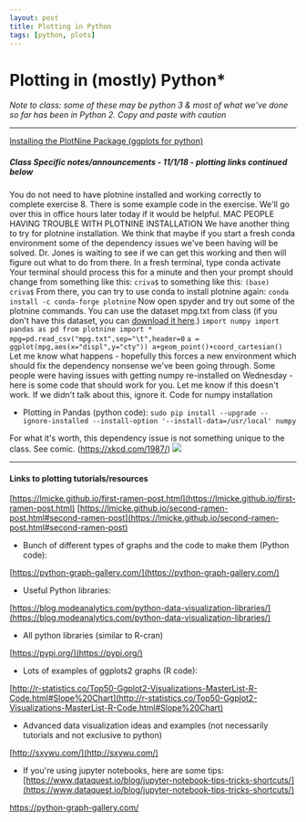 ```yaml
---
layout: post
title: Plotting in Python
tags: [python, plots]
---
```


# Plotting in (mostly) Python*

*Note to class: some of these may be python 3 & most of what we've done so far has been in Python 2\. Copy and paste with caution*

* * *

[Installing the PlotNine Package (ggplots for python)](https://plotnine.readthedocs.io/en/stable/installation.html)

##### Class Specific notes/announcements - 11/1/18 - plotting links continued below

You do not need to have plotnine installed and working correctly to complete exercise 8\. There is some example code in the exercise. We'll go over this in office hours later today if it would be helpful. MAC PEOPLE HAVING TROUBLE WITH PLOTNINE INSTALLATION We have another thing to try for plotnine installation. We think that maybe if you start a fresh conda environment some of the dependency issues we've been having will be solved. Dr. Jones is waiting to see if we can get this working and then will figure out what to do from there. In a fresh terminal, type conda activate Your terminal should process this for a minute and then your prompt should change from something like this: `criva$` to something like this: `(base) criva$` From there, you can try to use conda to install plotnine again: `conda install -c conda-forge plotnine` Now open spyder and try out some of the plotnine commands. You can use the dataset mpg.txt from class (if you don't have this dataset, you can [download it here](https://forge.scilab.org/index.php/p/rdataset/source/tree/master/csv/ggplot2/mpg.csv).) `import numpy import pandas as pd from plotnine import *` `mpg=pd.read_csv("mpg.txt",sep="\t",header=0` `a = ggplot(mpg,aes(x="displ",y="cty")) a+geom_point()+coord_cartesian()` Let me know what happens - hopefully this forces a new environment which should fix the dependency nonsense we've been going through. Some people were having issues with getting numpy re-installed on Wednesday - here is some code that should work for you. Let me know if this doesn't work. If we didn't talk about this, ignore it. Code for numpy installation

*   Plotting in Pandas (python code): <span class="comment-copy">`sudo pip install --upgrade --ignore-installed --install-option '--install-data=/usr/local' numpy`</span>

For what it's worth, this dependency issue is not something unique to the class. See comic. (https://xkcd.com/1987/) ![](https://imgs.xkcd.com/comics/python_environment.png)  

* * *

#### Links to plotting tutorials/resources

[https://lmicke.github.io/first-ramen-post.html](https://lmicke.github.io/first-ramen-post.html) [https://lmicke.github.io/second-ramen-post.html#second-ramen-post](https://lmicke.github.io/second-ramen-post.html#second-ramen-post)

*   Bunch of different types of graphs and the code to make them (Python code):

[https://python-graph-gallery.com/](https://python-graph-gallery.com/)

*   Useful Python libraries:

[https://blog.modeanalytics.com/python-data-visualization-libraries/](https://blog.modeanalytics.com/python-data-visualization-libraries/)

*   All python libraries (similar to R-cran)

[https://pypi.org/](https://pypi.org/)

*   Lots of examples of ggplots2 graphs (R code):

[http://r-statistics.co/Top50-Ggplot2-Visualizations-MasterList-R-Code.html#Slope%20Chart](http://r-statistics.co/Top50-Ggplot2-Visualizations-MasterList-R-Code.html#Slope%20Chart)

*   Advanced data visualization ideas and examples (not necessarily tutorials and not exclusive to python)

[http://sxywu.com/](http://sxywu.com/)

*   If you're using jupyter notebooks, here are some tips: [https://www.dataquest.io/blog/jupyter-notebook-tips-tricks-shortcuts/](https://www.dataquest.io/blog/jupyter-notebook-tips-tricks-shortcuts/)

https://python-graph-gallery.com/
